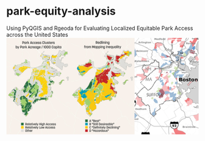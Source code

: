 # park-equity-analysis
Using PyQGIS and Rgeoda for Evaluating Localized Equitable Park Access across the United States
![Map of Boston](Img/CaseStudyMaps_Boston_Export2.png)
